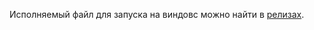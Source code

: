 Исполняемый файл для запуска на виндовс можно найти в [релизах](https://github.com/andrewmat2000/youtube-dpi-bypass/releases/tag/v1.0).